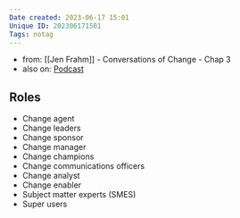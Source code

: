 ```yaml
---
Date created: 2023-06-17 15:01
Unique ID: 202306171501
Tags: notag
---
```

- from: [[Jen Frahm]] - Conversations of Change - Chap 3
- also on: [Podcast](https://podcasts.apple.com/gb/podcast/chapter-3-conversations-of-change-a-guide/id1130918078?i=1000426978235)
## Roles
- Change agent
- Change leaders
- Change sponsor
- Change manager
- Change champions
- Change communications officers
- Change analyst
- Change enabler
- Subject matter experts (SMES)
- Super users